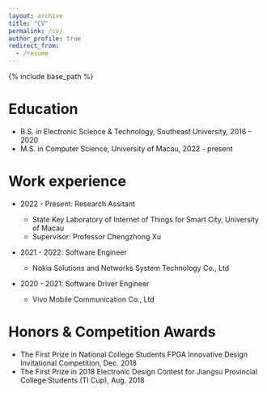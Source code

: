 ```yaml
---
layout: archive
title: "CV"
permalink: /cv/
author_profile: true
redirect_from:
  - /resume
---
```


{% include base_path %}

Education
======
* B.S. in Electronic Science & Technology, Southeast University, 2016 - 2020
* M.S. in Computer Science, University of Macau, 2022 - present

Work experience
======
* 2022 - Present: Research Assitant
  * State Key Laboratory of Internet of Things for Smart City, University of Macau
  * Supervisor: Professor Chengzhong Xu

* 2021 - 2022: Software Engineer
  * Nokia Solutions and Networks System Technology Co., Ltd

* 2020 - 2021: Software Driver Engineer
  * Vivo Mobile Communication Co., Ltd

Honors & Competition Awards
======
* The First Prize in National College Students FPGA Innovative Design Invitational Competition, Dec. 2018
* The First Prize in 2018 Electronic Design Contest for Jiangsu Provincial College Students (TI Cup), Aug. 2018

<!-- Skills
======
* Skill 1
* Skill 2
  * Sub-skill 2.1
  * Sub-skill 2.2
  * Sub-skill 2.3
* Skill 3 -->

<!-- Publications
======
  <ul>{% for post in site.publications %}
    {% include archive-single-cv.html %}
  {% endfor %}</ul> -->

<!-- Talks
======
  <ul>{% for post in site.talks %}
    {% include archive-single-talk-cv.html %}
  {% endfor %}</ul>
  
Teaching
======
  <ul>{% for post in site.teaching %}
    {% include archive-single-cv.html %}
  {% endfor %}</ul>
  
Service and leadership
======
* Currently signed in to 43 different slack teams -->
